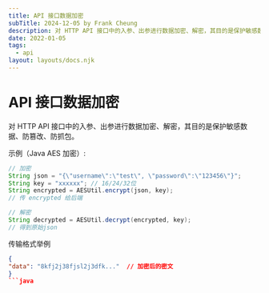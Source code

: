 ```yaml
---
title: API 接口数据加密
subTitle: 2024-12-05 by Frank Cheung
description: 对 HTTP API 接口中的入参、出参进行数据加密、解密，其目的是保护敏感数据、防篡改、防抓包。
date: 2022-01-05
tags:
  - api
layout: layouts/docs.njk
---
```

# API 接口数据加密
对 HTTP API 接口中的入参、出参进行数据加密、解密，其目的是保护敏感数据、防篡改、防抓包。

示例（Java AES 加密）:
```java
// 加密
String json = "{\"username\":\"test\", \"password\":\"123456\"}";
String key = "xxxxxx"; // 16/24/32位
String encrypted = AESUtil.encrypt(json, key);
// 传 encrypted 给后端

// 解密
String decrypted = AESUtil.decrypt(encrypted, key);
// 得到原始json
```

传输格式举例
```json
{
"data": "8kfj2j38fjsl2j3dfk..."  // 加密后的密文
}
```java